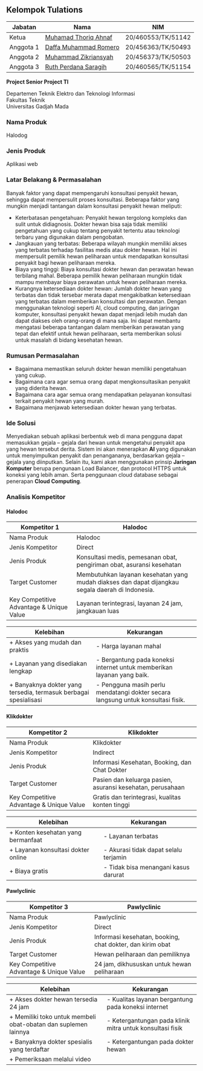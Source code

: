## Kelompok Tulations

| Jabatan | Nama | NIM |
| --- | --- | --- |
| Ketua | [Muhamad Thoriq Ahnaf](https://github.com/MuhamadThoriqAhnaf) | 20/460553/TK/51142 |
| Anggota 1 | [Daffa Muhammad Romero](https://github.com/daffaromero) | 20/456363/TK/50493 |
| Anggota 2 | [Muhammad Zikriansyah](https://github.com/MuhammadZikriansyah) | 20/456373/TK/50503 |
| Anggota 3 | [Ruth Perdana Saragih](https://github.com/ruthps) | 20/460565/TK/51154 |

**Project Senior Project TI**

Departemen Teknik Elektro dan Teknologi Informasi<br>
Fakultas Teknik<br>
Universitas Gadjah Mada

### Nama Produk
Halodog

### Jenis Produk
Aplikasi web

### Latar Belakang & Permasalahan
Banyak faktor yang dapat mempengaruhi konsultasi penyakit hewan, sehingga dapat mempersulit proses konsultasi. Beberapa faktor yang mungkin menjadi tantangan dalam konsultasi penyakit hewan meliputi: 
- Keterbatasan pengetahuan: Penyakit hewan tergolong kompleks dan sulit untuk didiagnosis. Dokter hewan bisa saja tidak memiliki pengetahuan yang cukup tentang penyakit tertentu atau teknologi terbaru yang digunakan dalam pengobatan.
- Jangkauan yang terbatas: Beberapa wilayah mungkin memiliki akses yang terbatas terhadap fasilitas medis atau dokter hewan. Hal ini mempersulit pemilik hewan peliharaan untuk mendapatkan konsultasi penyakit bagi hewan peliharaan mereka. 
- Biaya yang tinggi: Biaya konsultasi dokter hewan dan perawatan hewan terbilang mahal. Beberapa pemilik hewan peliharaan mungkin tidak mampu membayar biaya perawatan untuk hewan peliharaan mereka. 
- Kurangnya ketersediaan dokter hewan: Jumlah dokter hewan yang terbatas dan tidak tersebar merata dapat mengakibatkan ketersediaan yang terbatas dalam memberikan konsultasi dan perawatan. Dengan menggunakan teknologi seperti AI, cloud computing, dan jaringan komputer, konsultasi penyakit hewan dapat menjadi lebih mudah dan dapat diakses oleh orang-orang di mana saja. Ini dapat membantu mengatasi beberapa tantangan dalam memberikan perawatan yang tepat dan efektif untuk hewan peliharaan, serta memberikan solusi untuk masalah di bidang kesehatan hewan.

### Rumusan Permasalahan
- Bagaimana memastikan seluruh dokter hewan memiliki pengetahuan yang cukup. 
- Bagaimana cara agar semua orang dapat mengkonsultasikan penyakit yang diderita hewan. 
- Bagaimana cara agar semua orang mendapatkan pelayanan konsultasi terkait penyakit hewan yang murah. 
- Bagaimana menjawab ketersediaan dokter hewan yang terbatas.

### Ide Solusi
Menyediakan sebuah aplikasi berbentuk web di mana pengguna dapat memasukkan gejala – gejala dari hewan untuk mengetahui penyakit apa yang hewan tersebut derita. Sistem ini akan menerapkan **AI** yang digunakan untuk menyimpulkan penyakit dan penangananya, berdasarkan gejala – gejala yang diinputkan. Selain itu, kami akan menggunakan prinsip **Jaringan Komputer** berupa pengunaan Load Balancer, dan protocol HTTPS untuk koneksi yang lebih aman. Serta penggunaan cloud database sebagai penerapan **Cloud Computing**.

### Analisis Kompetitor
#### Halodoc

| Kompetitor 1 | Halodoc |
| --- | --- |
| Nama Produk | Halodoc |
| Jenis Kompetitor | Direct |
| Jenis Produk | Konsultasi medis, pemesanan obat, pengiriman obat, asuransi kesehatan |
| Target Customer | Membutuhkan layanan kesehatan yang mudah diakses dan dapat dijangkau segala daerah di Indonesia. |
| Key Competitive Advantage & Unique Value | Layanan terintegrasi, layanan 24 jam, jangkauan luas |

| Kelebihan | Kekurangan |
| --- | --- |
| + Akses yang mudah dan praktis | - Harga layanan mahal |
| + Layanan yang disediakan lengkap | - Bergantung pada koneksi internet untuk memberikan layanan yang baik. |
| + Banyaknya dokter yang tersedia, termasuk berbagai spesialisasi | - Pengguna masih perlu mendatangi dokter secara langsung untuk konsultasi fisik. |


#### Klikdokter

| Kompetitor 2 | Klikdokter |
| --- | --- |
| Nama Produk | Klikdokter |
| Jenis Kompetitor | Indirect |
| Jenis Produk | Informasi Kesehatan, Booking, dan Chat Dokter |
| Target Customer | Pasien dan keluarga pasien, asuransi kesehatan, perusahaan |
| Key Competitive Advantage & Unique Value | Gratis dan terintegrasi, kualitas konten tinggi |

| Kelebihan | Kekurangan |
| --- | --- |
| + Konten kesehatan yang bermanfaat | - Layanan terbatas |
| + Layanan konsultasi dokter online | - Akurasi tidak dapat selalu terjamin |
| + Biaya gratis | - Tidak bisa menangani kasus darurat |


#### Pawlyclinic

| Kompetitor 3 | Pawlyclinic |
| --- | --- |
| Nama Produk | Pawlyclinic |
| Jenis Kompetitor | Direct |
| Jenis Produk | Informasi kesehatan, booking, chat dokter, dan kirim obat |
| Target Customer | Hewan peliharaan dan pemiliknya |
| Key Competitive Advantage & Unique Value | 24 jam, dikhususkan untuk hewan peliharaan |

| Kelebihan | Kekurangan |
| --- | --- |
| + Akses dokter hewan tersedia 24 jam | - Kualitas layanan bergantung pada koneksi internet |
| + Memiliki toko untuk membeli obat-obatan dan suplemen lainnya | - Ketergantungan pada klinik mitra untuk konsultasi fisik |
| + Banyaknya dokter spesialis yang terdaftar | - Ketergantungan pada dokter hewan |
| + Pemeriksaan melalui video | |
